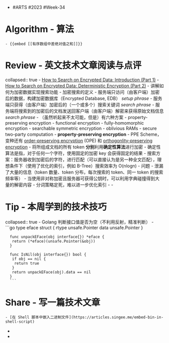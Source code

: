 - #ARTS #2023 #Week-34
# Algorithm - 算法
	- {{embed [[有序数组中差绝对值之和]]}}
# Review - 英文技术文章阅读与点评
collapsed:: true
	- [How to Search on Encrypted Data: Introduction (Part 1)](https://esl.cs.brown.edu/blog/how-to-search-on-encrypted-data-introduction-part-1/)
	- [How to Search on Encrypted Data: Deterministic Encryption (Part 2)](https://esl.cs.brown.edu/blog/how-to-search-on-encrypted-data-deterministic-encryption-part-2/)
	- 讲解如何为加密数据实现搜索功能
	- 加密搜索的定义
		- 服务端只访问（由客户端）加密后的数据，构建加密数据库（Encrypted Database, EDB） *setup phrase*
		- 服务端只获得（由客户端）加密后的（一个或多个）搜索关键词 *search phrase*
		- 服务端将搜索到的加密后的文档发送回客户端（由客户端）解密来获得原始文档信息 *search phrase*
	- （虽然听起来不太可能，但是）有六种方案
		- property-preserving encryption
		- functional encryption
		- fully-homomorphic encryption
		- searchable symmetric encryption
		- oblivious RAMs
		- secure two-party computation
	- **property-preserving encryption**
		- PPE Scheme，变种还有 [order-preserving encryption](http://www.cc.gatech.edu/~aboldyre/papers/bclo.pdf) (OPE) 和 [orthogonlity-preserving encryption](http://www.cs.utexas.edu/~jrous/documents/191.pdf)
		- 将所组成文档的所有 token **分别**利用**确定性算法**进行加密
			- 确定性算法是指，对于任何一个字符，使用固定的加密 key 会获得固定的结果
		- 搜索方案：服务器收到加密后的字符，进行匹配（可以直接认为是另一种全文匹配），理想条件下（使用了优化的索引，例如 B-Tree）搜索效率为 O(nlogn)
		- 问题
			- 泄漏了大量的信息（token 数量、token 分布，每次搜索的 token、同一 token 的搜索频率等）
			- 当使用非对称加密且服务器可获得公钥时，可以利用字典碰撞得到大量的解密内容
			- 分词策略定死，难以进一步优化索引
		-
		-
# Tip - 本周学到的技术技巧
collapsed:: true
	- Golang 判断接口值是否为空（不利用反射，精准判断）
	- ```go
	  type eface struct {
	   rtype unsafe.Pointer
	   data  unsafe.Pointer
	  }
	  
	  func unpackEFace(obj interface{}) *eface {
	   return (*eface)(unsafe.Pointer(&obj))
	  }
	  
	  func IsNil(obj interface{}) bool {
	   if obj == nil {
	    return true
	   }
	   return unpackEFace(obj).data == nil
	  }
	  ```
# Share - 写一篇技术文章
	- [在 Shell 脚本中嵌入二进制文件](https://articles.singee.me/embed-bin-in-shell-script)
-
-
